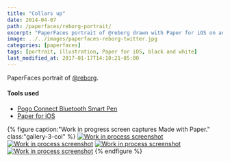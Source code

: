 ```yaml
---
title: "Collars up"
date: 2014-04-07
path: /paperfaces/reborg-portrait/
excerpt: "PaperFaces portrait of @reborg drawn with Paper for iOS on an iPad."
image: ../../images/paperfaces-reborg-twitter.jpg
categories: [paperfaces]
tags: [portrait, illustration, Paper for iOS, black and white]
last_modified_at: 2017-01-17T14:10:21-05:00
---
```


PaperFaces portrait of [@reborg](https://twitter.com/reborg).

#### Tools used

- [Pogo Connect Bluetooth Smart Pen](https://www.amazon.com/gp/product/B009K448L4/ref=as_li_ss_tl?ie=UTF8&camp=1789&creative=390957&creativeASIN=B009K448L4&linkCode=as2&tag=mademist-20)
- [Paper for iOS](https://paper.bywetransfer.com/)

{% figure caption:"Work in progress screen captures Made with Paper." class:"gallery-3-col" %}
[![Work in process screenshot](../../images/paperfaces-reborg-process-1-600.jpg)](../../images/paperfaces-reborg-process-1-lg.jpg)
[![Work in process screenshot](../../images/paperfaces-reborg-process-2-600.jpg)](../../images/paperfaces-reborg-process-2-lg.jpg)
[![Work in process screenshot](../../images/paperfaces-reborg-process-3-600.jpg)](../../images/paperfaces-reborg-process-3-lg.jpg)
[![Work in process screenshot](../../images/paperfaces-reborg-process-4-600.jpg)](../../images/paperfaces-reborg-process-4-lg.jpg)
{% endfigure %}

